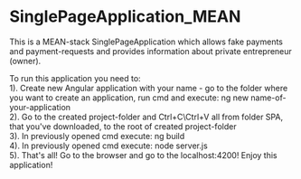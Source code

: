 # SinglePageApplication_MEAN
This is a MEAN-stack SinglePageApplication which allows fake payments and payment-requests and provides information about private entrepreneur (owner).

To run this application you need to:\
1). Create new Angular application with your name - go to the folder where you want to create an application, run cmd and execute: ng new name-of-your-application\
2). Go to the created project-folder and Ctrl+C\Ctrl+V all from folder SPA, that you've downloaded, to the root of created project-folder\
3). In previously opened cmd execute: ng build\
4). In previously opened cmd execute: node server.js\
5). That's all! Go to the browser and go to the localhost:4200! Enjoy this application!
